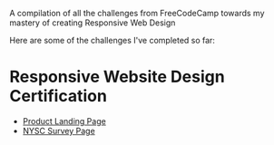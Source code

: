 
A compilation of all the challenges from FreeCodeCamp towards my mastery of creating Responsive Web Design

Here are some of the challenges I've completed so far:

<h1>Responsive Website Design Certification</h1>
<ul>
  <li>
    <a href="https://github.com/trillionclues/Freecodecamp-challenges/tree/main/FCC%20Product%20Landing%20Page">Product Landing Page</a>
  </li>
  
  <li>
    <a href="https://github.com/trillionclues/Freecodecamp-challenges/tree/main/NYSC%20survey%20form">NYSC Survey Page</a>
  </li>
  </ul>
